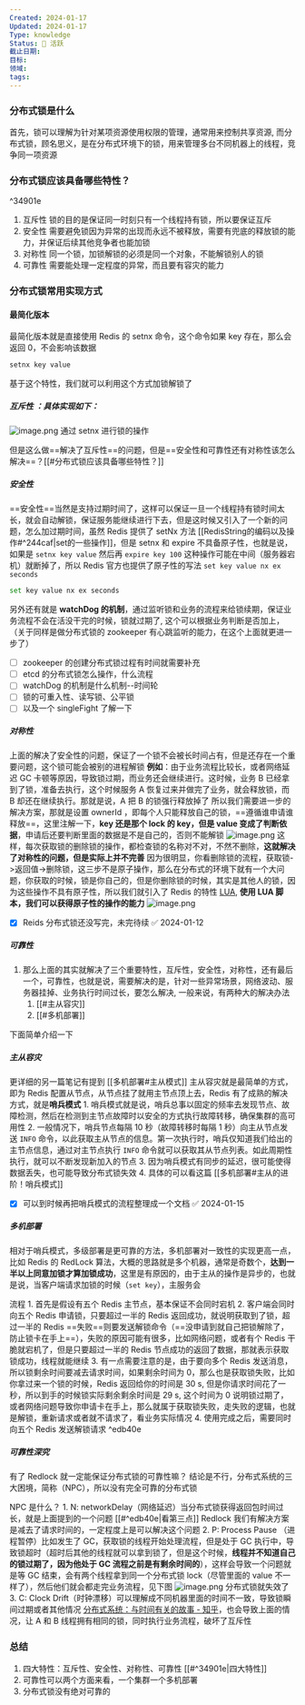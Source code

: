 ```yaml
---
Created: 2024-01-17
Updated: 2024-01-17
Type: knowledge
Status: 🌱 活跃
截止日期: 
目标: 
领域: 
tags:
---
```

### 分布式锁是什么

首先，锁可以理解为针对某项资源使用权限的管理，通常用来控制共享资源, 而分布式锁，顾名思义，是在分布式环境下的锁，用来管理多台不同机器上的线程，竞争同一项资源

### 分布式锁应该具备哪些特性？

^34901e

1. 互斥性
	锁的目的是保证同一时刻只有一个线程持有锁，所以要保证互斥
2. 安全性
	需要避免锁因为异常的出现而永远不被释放，需要有兜底的释放锁的能力，并保证后续其他竞争者也能加锁
3. 对称性
	同一个锁，加锁解锁的必须是同一个对象，不能解锁别人的锁
4. 可靠性
	需要能处理一定程度的异常，而且要有容灾的能力

### 分布式锁常用实现方式
#### 最简化版本

最简化版本就是直接使用 Redis 的 setnx 命令，这个命令如果 key 存在，那么会返回 0，不会影响该数据
```bash
setnx key value
```
基于这个特性，我们就可以利用这个方式加锁解锁了
##### 互斥性 ：具体实现如下：
![image.png](https://obsidian-pic-1317906728.cos.ap-nanjing.myqcloud.com/obsidian/20240111221311.png)
通过 setnx 进行锁的操作

但是这么做==解决了互斥性==的问题，但是==安全性和可靠性还有对称性该怎么解决==？[[#分布式锁应该具备哪些特性？]]
##### 安全性
==安全性==当然是支持过期时间了，这样可以保证一旦一个线程持有锁时间太长，就会自动解锁，保证服务能继续进行下去，但是这时候又引入了一个新的问题，怎么加过期时间，虽然 Redis 提供了 setNx 方法 [[RedisString的编码以及操作#^244caf|set的一些操作]]，但是 setnx 和 expire 不具备原子性，也就是说，如果是 `setnx key value` 然后再 `expire key 100` 这种操作可能在中间（服务器宕机）就断掉了，所以 Redis 官方也提供了原子性的写法 `set key value nx ex seconds `
```bash
set key value nx ex seconds 
```
另外还有就是 **watchDog 的机制**，通过监听锁和业务的流程来给锁续期，保证业务流程不会在活没干完的时候，锁就过期了, 这个可以根据业务判断是否加上，（关于同样是做分布式锁的 zookeeper 有心跳监听的能力，在这个上面就更进一步了）
- [ ] zookeeper 的创建分布式锁过程有时间就需要补充
- [ ] etcd 的分布式锁怎么操作，什么流程
- [ ] watchDog 的机制是什么机制--时间轮
- [ ] 锁的可重入性、读写锁、公平锁
- [ ] 以及一个 singleFight 了解一下
##### 对称性
上面的解决了安全性的问题，保证了一个锁不会被长时间占有，但是还存在一个重要问题，这个锁可能会被别的进程解锁
	**例如**：由于业务流程比较长，或者网络延迟 GC 卡顿等原因，导致锁过期，而业务还会继续进行。这时候，业务 B 已经拿到了锁，准备去执行，这个时候服务 A 恢复过来并做完了业务，就会释放锁，而 B 却还在继续执行。那就是说，A 把 B 的锁强行释放掉了
所以我们需要进一步的解决方案，那就是设置 ownerId ，即每个人只能释放自己的锁，==遵循谁申请谁释放==，这里注解一下，**key 还是那个 lock 的 key，但是 value 变成了判断依据**，申请后还要判断里面的数据是不是自己的，否则不能解锁
![image.png](https://obsidian-pic-1317906728.cos.ap-nanjing.myqcloud.com/obsidian/20240111230557.png)
这样，每次获取锁的删除锁的操作，都检查锁的名称对不对，不然不删除，**这就解决了对称性的问题，但是实际上并不完善**
因为很明显，你看删除锁的流程，获取锁->返回值->删除锁，这三步不是原子操作，那么在分布式的环境下就有一个大问题，你获取的时候，锁是你自己的，但是你删除锁的时候，其实是其他人的锁，因为这些操作不具有原子性，所以我们就引入了 Redis 的特性 [LUA](https://www.runoob.com/lua/lua-tutorial.html), **使用 LUA 脚本，我们可以获得原子性的操作的能力**
![image.png](https://obsidian-pic-1317906728.cos.ap-nanjing.myqcloud.com/obsidian/20240111231447.png)
- [x] Reids 分布式锁还没写完，未完待续 ✅ 2024-01-12
##### 可靠性
1. 那么上面的其实就解决了三个重要特性，互斥性，安全性，对称性，还有最后一个，可靠性，也就是说，需要解决的是，针对一些异常场景，网络波动、服务器挂掉、业务执行时间过长，要怎么解决, 一般来说，有两种大的解决办法
	1. [[#主从容灾]] 
	2. [[#多机部署]] 

下面简单介绍一下
##### 主从容灾
更详细的另一篇笔记有提到 [[多机部署#主从模式]]
主从容灾就是最简单的方式，即为 Redis 配置从节点，从节点挂了就用主节点顶上去，Redis 有了成熟的解决方式，就是**哨兵模式**
	1. 哨兵模式就是说，哨兵总事以固定的频率去发现节点、故障检测，然后在检测到主节点故障时以安全的方式执行故障转移，确保集群的高可用性
	2. 一般情况下，哨兵节点每隔 10 秒（故障转移时每隔 1 秒）向主从节点发送 `INFO` 命令，以此获取主从节点的信息。第一次执行时，哨兵仅知道我们给出的主节点信息，通过对主节点执行 `INFO` 命令就可以获取其从节点列表。如此周期性执行，就可以不断发现新加入的节点
	3. 因为哨兵模式有同步的延迟，很可能使得数据丢失，也可能导致分布式锁失效
	4. 具体的可以看这篇   [[多机部署#主从的进阶！哨兵模式]]
- [x] 可以到时候再把哨兵模式的流程整理成一个文档 ✅ 2024-01-15
##### 多机部署
相对于哨兵模式，多级部署是更可靠的方法，多机部署对一致性的实现更高一点，比如 Redis 的 RedLock 算法，大概的思路就是多个机器，通常是奇数个，**达到一半以上同意加锁才算加锁成功**，这里是有原因的，由于主从的操作是异步的，也就是说，当客户端请求加锁的时候（`set key`），主服务会


流程
	1. 首先是假设有五个 Redis 主节点，基本保证不会同时宕机
	2. 客户端会同时向五个 Redis 申请锁，只要超过一半的 Redis 返回成功，就说明获取到了锁，超过一半的 Redis ==失败==则要发送解锁命令（==没申请到就自己把锁解除了，防止锁卡在手上==），失败的原因可能有很多，比如网络问题，或者有个 Redis 干脆就宕机了，但是只要超过一半的 Redis 节点成功的返回了数据，那就表示获取锁成功，线程就能继续
	3. 有一点需要注意的是，由于要向多个 Redis 发送消息，所以锁剩余时间要减去请求时间，如果剩余时间为 0，那么也是获取锁失败，比如你拿过来一个锁的时候，Redis 返回给你的时间是 30 s, 但是你请求时间花了一秒，所以到手的时候锁实际剩余剩余时间是 29 s, 这个时间为 0 说明锁过期了，或者网络问题导致你申请卡在手上，那么就属于获取锁失败，走失败的逻辑，也就是解锁，重新请求或者就不请求了，看业务实际情况
	4. 使用完成之后，需要同时向五个 Redis 发送解锁请求 ^edb40e


##### 可靠性深究
有了 Redlock 就一定能保证分布式锁的可靠性嘛？
	结论是不行，分布式系统的三大困境，简称（NPC），所以没有完全可靠的分布式锁

NPC 是什么？
	1. N: networkDelay（网络延迟）当分布式锁获得返回包时间过长，就是上面提到的一个问题  [[#^edb40e|看第三点]] Redlock 我们有解决方案是减去了请求时间的，一定程度上是可以解决这个问题
	2. P: Process Pause （进程暂停）比如发生了 GC，获取锁的线程开始处理流程，但是处于 GC 执行中，导致锁超时（超时后其他的线程就可以拿到锁了，但是这个时候，**线程并不知道自己的锁过期了，因为他处于 GC 流程之前是有剩余时间的**），这样会导致一个问题就是等 GC 结束，会有两个线程拿到同一个分布式锁 lock（尽管里面的 value 不一样了），然后他们就会都走完业务流程，见下图 ![image.png](https://obsidian-pic-1317906728.cos.ap-nanjing.myqcloud.com/obsidian/20240114192725.png) 分布式锁就失效了
	3. C: Clock Drift（时钟漂移）可以理解成不同机器里面的时间不一致，导致锁瞬间过期或者其他情况 [分布式系统：与时间有关的故事 - 知乎](https://zhuanlan.zhihu.com/p/183843997)，也会导致上面的情况，让 A 和 B 线程拥有相同的锁，同时执行业务流程，破坏了互斥性


### 总结

1. 四大特性：互斥性、安全性、对称性、可靠性 [[#^34901e|四大特性]]
2. 可靠性可以两个方面来看，一个集群一个多机部署
3. 分布式锁没有绝对可靠的